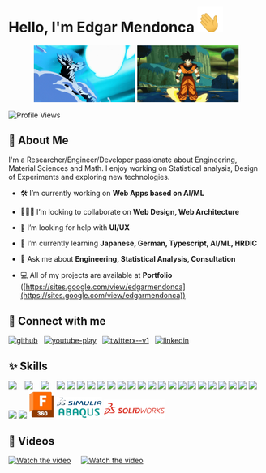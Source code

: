 # Hello, I'm Edgar Mendonca <span class="wave"><img width=50 height=50 src="https://raw.githubusercontent.com/Edgar-Mendonca/Edgar-Mendonca/main/images/hand-gif.gif"></span>

<p align="center">
    <img width="200" height="auto" src="https://raw.githubusercontent.com/Edgar-Mendonca/Edgar-Mendonca/main/images/DBZ-Goku.gif" alt="DBZ Goku">
    <img width="200" height="auto" src="https://raw.githubusercontent.com/Edgar-Mendonca/Edgar-Mendonca/main/images/DBZ-Goku2.gif" alt="DBZ Goku">

</p>

![Profile Views](https://komarev.com/ghpvc/?username=Edgar-Mendonca&color=green)

## 📝 About Me
I'm a Researcher/Engineer/Developer passionate about Engineering, Material Sciences and Math. I enjoy working on Statistical analysis, Design of Experiments and exploring new technologies.

- 🛠️ I’m currently working on **Web Apps based on AI/ML**

- 🧑‍🤝‍🧑 I’m looking to collaborate on **Web Design, Web Architecture**

- 💁 I’m looking for help with **UI/UX**

- 📒 I’m currently learning **Japanese, German, Typescript, AI/ML, HRDIC**

- 💬 Ask me about **Engineering, Statistical Analysis, Consultation**

- 💻 All of my projects are available at **Portfolio** ([https://sites.google.com/view/edgarmendonca](https://sites.google.com/view/edgarmendonca))

## 🔗 Connect with me
<a href="https://github.com/Edgar-Mendonca" target="_blank"><img width="48" height="48" src="https://img.icons8.com/material-outlined/48/github.png" alt="github"/></a>&nbsp;&nbsp;&nbsp;<a href="https://www.youtube.com/@edgarmendonca" target="_blank"><img width="48" height="48" src="https://img.icons8.com/color/48/youtube-play.png" alt="youtube-play"/></a>&nbsp;&nbsp;&nbsp;<a href="https://twitter.com/@EdgarMendonca7" target="_blank"><img width="50" height="50" src="https://img.icons8.com/ios-filled/50/twitterx--v1.png" alt="twitterx--v1"/></a>&nbsp;&nbsp;&nbsp;<a href="https://linkedin.com/edgar-mendonca" target="_blank"><img width="48" height="48" src="https://img.icons8.com/color/48/linkedin.png" alt="linkedin"/></a>&nbsp;&nbsp;&nbsp;

## ✨ Skills

<img src="https://cdn.jsdelivr.net/gh/devicons/devicon@latest/icons/html5/html5-original.svg" width="50px" height=auto/> &nbsp;&nbsp;  <img src="https://cdn.jsdelivr.net/gh/devicons/devicon@latest/icons/css3/css3-original.svg" width="50px" height=auto /> &nbsp;&nbsp;   <img src="https://cdn.jsdelivr.net/gh/devicons/devicon@latest/icons/javascript/javascript-original.svg" width="50px" height=auto /> &nbsp;&nbsp; <img src="https://cdn.jsdelivr.net/gh/devicons/devicon@latest/icons/bootstrap/bootstrap-original.svg" width="50px" height=auto />
<img src="https://cdn.jsdelivr.net/gh/devicons/devicon@latest/icons/tailwindcss/tailwindcss-original.svg" width="50px" height=auto />
<img src="https://cdn.jsdelivr.net/gh/devicons/devicon@latest/icons/github/github-original.svg" width="50px" height=auto />
<img src="https://cdn.jsdelivr.net/gh/devicons/devicon@latest/icons/php/php-original.svg" width="50px" height=auto />
<img src="https://cdn.jsdelivr.net/gh/devicons/devicon@latest/icons/c/c-original.svg" width="50px" height=auto />
<img src="https://cdn.jsdelivr.net/gh/devicons/devicon@latest/icons/cplusplus/cplusplus-original.svg" width="50px" height=auto />
<img src="https://cdn.jsdelivr.net/gh/devicons/devicon@latest/icons/python/python-original.svg" width="50px" height=auto />
<img src="https://cdn.jsdelivr.net/gh/devicons/devicon@latest/icons/flask/flask-original-wordmark.svg" width="50px" height=auto />
<img src="https://cdn.jsdelivr.net/gh/devicons/devicon@latest/icons/nodejs/nodejs-original-wordmark.svg" width="50px" height=auto />
<img src="https://cdn.jsdelivr.net/gh/devicons/devicon@latest/icons/googlecloud/googlecloud-original.svg" width="50px" height=auto />
<img src="https://cdn.jsdelivr.net/gh/devicons/devicon@latest/icons/flutter/flutter-original.svg" width="50px" height=auto />
<img src="https://cdn.jsdelivr.net/gh/devicons/devicon@latest/icons/firebase/firebase-original.svg" width="50px" height=auto />
<img src="https://cdn.jsdelivr.net/gh/devicons/devicon@latest/icons/sqlite/sqlite-original.svg" width="50px" height=auto />
<img src="https://cdn.jsdelivr.net/gh/devicons/devicon@latest/icons/mysql/mysql-original-wordmark.svg" width="50px" height=auto />
<img src="https://cdn.jsdelivr.net/gh/devicons/devicon@latest/icons/tensorflow/tensorflow-original.svg" width="50px" height=auto/>
<img src="https://cdn.jsdelivr.net/gh/devicons/devicon@latest/icons/scikitlearn/scikitlearn-original.svg" width="50px" height=auto />
<img src="https://cdn.jsdelivr.net/gh/devicons/devicon@latest/icons/pandas/pandas-original.svg" width="50px" height=auto />
<img src="https://cdn.jsdelivr.net/gh/devicons/devicon@latest/icons/matplotlib/matplotlib-original.svg" width="50px" height=auto />
<img src="https://cdn.jsdelivr.net/gh/devicons/devicon@latest/icons/numpy/numpy-original.svg" width="50px" height=auto />
<img src="https://cdn.jsdelivr.net/gh/devicons/devicon@latest/icons/matlab/matlab-original.svg" width="50px" height=auto />
<img src="https://cdn.jsdelivr.net/gh/devicons/devicon@latest/icons/arduino/arduino-original-wordmark.svg" width="50px" height=auto />
<img src="https://cdn.jsdelivr.net/gh/devicons/devicon@latest/icons/embeddedc/embeddedc-original-wordmark.svg" width="50px" height=auto />
<img src="https://raw.githubusercontent.com/Edgar-Mendonca/Edgar-Mendonca/main/images/fusion.png" width="50px" height=auto />
<img src="https://raw.githubusercontent.com/Edgar-Mendonca/Edgar-Mendonca/main/images/Abaqus.png" width="90px" height=auto  />
<img src="https://raw.githubusercontent.com/Edgar-Mendonca/Edgar-Mendonca/567f47c1a74089194e2c01d0cb4b2e9152a18879/images/Solidworks.svg" width="120px" height=auto  />

## 🎥 Videos
[![Watch the video](https://img.youtube.com/vi/0fWdUWLbv9A/hqdefault.jpg)](https://www.youtube.com/watch?v=0fWdUWLbv9A) &nbsp;&nbsp;&nbsp; [![Watch the video](https://img.youtube.com/vi/ZjK046jKi30/hqdefault.jpg)](https://www.youtube.com/watch?v=ZjK046jKi30)


